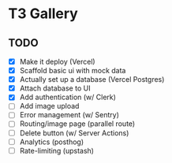 # T3 Gallery

## TODO

- [x] Make it deploy (Vercel)
- [x] Scaffold basic ui with mock data
- [x] Actually set up a database (Vercel Postgres)
- [x] Attach database to UI
- [x] Add authentication (w/ Clerk)
- [ ] Add image upload
- [ ] Error management (w/ Sentry)
- [ ] Routing/image page (parallel route)
- [ ] Delete button (w/ Server Actions)
- [ ] Analytics (posthog)
- [ ] Rate-limiting (upstash)
